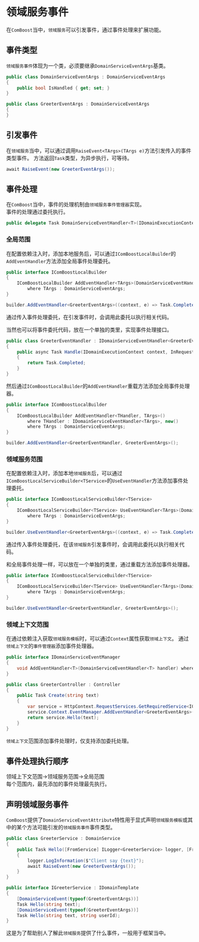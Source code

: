 ﻿# 领域服务事件
在`ComBoost`当中，`领域服务`可以引发事件，通过事件处理来扩展功能。

## 事件类型
`领域服务事件`体现为一个类，必须要继承`DomainServiceEventArgs`基类。
```csharp
public class DomainServiceEventArgs : DomainServiceEventArgs
{
    public bool IsHandled { get; set; }
}

public class GreeterEventArgs : DomainServiceEventArgs
{
}
```

## 引发事件
在`领域服务`当中，可以通过调用`RaiseEvent<TArgs>(TArgs e)`方法引发传入的事件类型事件。
方法返回`Task`类型，为异步执行，可等待。
```csharp
await RaiseEvent(new GreeterEventArgs());
```

## 事件处理
在`ComBoost`当中，事件的处理机制由`领域服务事件管理器`实现。  
事件的处理通过委托执行。
```csharp
public delegate Task DomainServiceEventHandler<T>(IDomainExecutionContext context, T e) where T : DomainServiceEventArgs;
```

### 全局范围
在配置依赖注入时，添加本地服务后，可以通过`IComBoostLocalBuilder`的`AddEventHandler`方法添加全局事件处理委托。
```csharp
public interface IComBoostLocalBuilder
{
    IComBoostLocalBuilder AddEventHandler<TArgs>(DomainServiceEventHandler<TArgs> handler)
        where TArgs : DomainServiceEventArgs;
}

builder.AddEventHandler<GreeterEventArgs>((context, e) => Task.Completed);
```
通过传入事件处理委托，在引发事件时，会调用此委托以执行相关代码。

当然也可以将事件委托代码，放在一个单独的类里，实现事件处理接口。
```csharp
public class GreeterEventHandler : IDomainServiceEventHandler<GreeterEventArgs>
{
    public async Task Handle(IDomainExecutionContext context, InRequestCompletedEventArgs args)
    {
        return Task.Completed;
    }
}
```
然后通过`IComBoostLocalBuilder`的`AddEventHandler`重载方法添加全局事件处理器。
```csharp
public interface IComBoostLocalBuilder
{
    IComBoostLocalBuilder AddEventHandler<THandler, TArgs>()
        where THandler : IDomainServiceEventHandler<TArgs>, new()
        where TArgs : DomainServiceEventArgs;
}

builder.AddEventHandler<GreeterEventHandler, GreeterEventArgs>();
```

### 领域服务范围
在配置依赖注入时，添加本地`领域服务`后，可以通过`IComBoostLocalServiceBuilder<TService>`的`UseEventHandler`方法添加事件处理委托。
```csharp
public interface IComBoostLocalServiceBuilder<TService>
{
    IComBoostLocalServiceBuilder<TService> UseEventHandler<TArgs>(DomainServiceEventHandler<TArgs> handler)
        where TArgs : DomainServiceEventArgs;
}

builder.UseEventHandler<GreeterEventArgs>((context, e) => Task.Completed);
```
通过传入事件处理委托，在该`领域服务`引发事件时，会调用此委托以执行相关代码。

和全局事件处理一样，可以放在一个单独的类里，通过重载方法添加事件处理器。
```csharp
public interface IComBoostLocalServiceBuilder<TService>
{
    IComBoostLocalServiceBuilder<TService> UseEventHandler<TArgs>(DomainServiceEventHandler<TArgs> handler)
        where TArgs : DomainServiceEventArgs;
}

builder.UseEventHandler<GreeterEventHandler, GreeterEventArgs>();
```

### 领域上下文范围
在通过依赖注入获取`领域服务模板`时，可以通过`Context`属性获取`领域上下文`。
通过`领域上下文`的`事件管理器`添加事件处理器。
```csharp
public interface IDomainServiceEventManager
{
    void AddEventHandler<T>(DomainServiceEventHandler<T> handler) where T : DomainServiceEventArgs;
}

public class GreeterController : Controller
{
    public Task Create(string text)
    {
        var service = HttpContext.RequestServices.GetRequiredService<IGreeterService>();
        service.Context.EventManager.AddEventHandler<GreeterEventArgs>((context, e) => Task.Completed);
        return service.Hello(text);
    }
}
```
`领域上下文`范围添加事件处理时，仅支持添加委托处理。

## 事件处理执行顺序
领域上下文范围->领域服务范围->全局范围  
每个范围内，最先添加的事件处理最先执行。

## 声明领域服务事件
`ComBoost`提供了`DomainServiceEventAttribute`特性用于显式声明`领域服务模板`或其中的某个方法可能引发的`领域服务事件`事件类型。
```csharp
public class GreeterService : DomainService
{
    public Task Hello([FromService] ILogger<GreeterService> logger, [FromValue] string text)
    {
        logger.LogInformation($"Client say {text}");
        await RaiseEvent(new GreeterEventArgs());
    }
}

public interface IGreeterService : IDomainTemplate
{
    [DomainServiceEvent(typeof(GreeterEventArgs))]
    Task Hello(string text);
    [DomainServiceEvent(typeof(GreeterEventArgs))]
    Task Hello(string text, string userId);
}
```
这是为了帮助别人了解此`领域服务`提供了什么事件，一般用于框架当中。